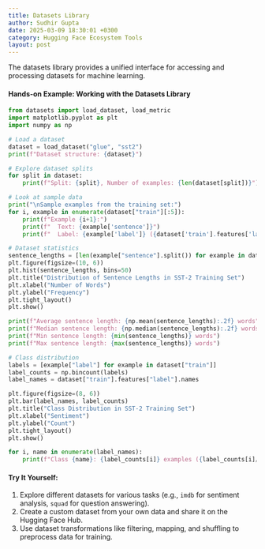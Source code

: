 ```yaml
---
title: Datasets Library
author: Sudhir Gupta
date: 2025-03-09 18:30:01 +0300
category: Hugging Face Ecosystem Tools
layout: post
---
```


The datasets library provides a unified interface for accessing and processing datasets for machine learning.

#### Hands-on Example: Working with the Datasets Library

```python
from datasets import load_dataset, load_metric
import matplotlib.pyplot as plt
import numpy as np

# Load a dataset
dataset = load_dataset("glue", "sst2")
print(f"Dataset structure: {dataset}")

# Explore dataset splits
for split in dataset:
    print(f"Split: {split}, Number of examples: {len(dataset[split])}")

# Look at sample data
print("\nSample examples from the training set:")
for i, example in enumerate(dataset["train"][:5]):
    print(f"Example {i+1}:")
    print(f"  Text: {example['sentence']}")
    print(f"  Label: {example['label']} ({dataset['train'].features['label'].names[example['label']]})")

# Dataset statistics
sentence_lengths = [len(example["sentence"].split()) for example in dataset["train"]]
plt.figure(figsize=(10, 6))
plt.hist(sentence_lengths, bins=50)
plt.title("Distribution of Sentence Lengths in SST-2 Training Set")
plt.xlabel("Number of Words")
plt.ylabel("Frequency")
plt.tight_layout()
plt.show()

print(f"Average sentence length: {np.mean(sentence_lengths):.2f} words")
print(f"Median sentence length: {np.median(sentence_lengths):.2f} words")
print(f"Min sentence length: {min(sentence_lengths)} words")
print(f"Max sentence length: {max(sentence_lengths)} words")

# Class distribution
labels = [example["label"] for example in dataset["train"]]
label_counts = np.bincount(labels)
label_names = dataset["train"].features["label"].names

plt.figure(figsize=(8, 6))
plt.bar(label_names, label_counts)
plt.title("Class Distribution in SST-2 Training Set")
plt.xlabel("Sentiment")
plt.ylabel("Count")
plt.tight_layout()
plt.show()

for i, name in enumerate(label_names):
    print(f"Class {name}: {label_counts[i]} examples ({label_counts[i]/len(labels)*100:.2f}%)")
```

#### Try It Yourself:
1. Explore different datasets for various tasks (e.g., `imdb` for sentiment analysis, `squad` for question answering).
2. Create a custom dataset from your own data and share it on the Hugging Face Hub.
3. Use dataset transformations like filtering, mapping, and shuffling to preprocess data for training.
